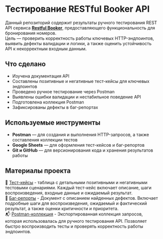 # Тестирование RESTful Booker API

Данный репозиторий содержит результаты ручного тестирования REST API сервиса [**Restful Booker**](https://restful-booker.herokuapp.com/apidoc/index.html#api-Booking-GetBookings), предоставляющего функциональность для бронирования номеров.  
Цель — проверить корректность работы ключевых HTTP-эндпоинтов, выявить дефекты валидации и логики, а также оценить устойчивость API к некорректным входным данным.

## Что сделано

* Изучена документация API
* Составлены позитивные и негативные тест-кейсы для ключевых эндпоинтов
* Проведено ручное тестирование через Postman
* Выявлены ошибки валидации и нестабильное поведение API
* Подготовлена коллекция Postman
* Зафиксированы дефекты в баг-репортах

## Используемые инструменты

- **Postman** — для создания и выполнения HTTP-запросов, а также составления коллекции тестов  
- **Google Sheets** — для оформления тест-кейсов и баг-репортов  
- **Git и GitHub** — для версионирования кода и хранения результатов работы

## Материалы проекта

📄 [Тест-кейсы](https://docs.google.com/spreadsheets/d/1QBitPSINZDoSrDOf2GWdSh1tXaVsIRN__SMsyBDLpXI/edit?usp=sharing) - таблица с детальными позитивными и негативными тестовыми сценариями. Каждый тест-кейс включает описание, шаги воспроизведения, входные данные и ожидаемый результат. <br>
🐞 [Баг-репорты](https://docs.google.com/spreadsheets/d/1gh4ofSpRUQXhiqXDAgzQsP3jjAl_iS8iJBxBJVTIxIg/edit?usp=sharing) - Документ с описанием найденных дефектов. Включает подробные шаги для воспроизведения, ожидаемый и фактический результат, а также оценки критичности и приоритета. <br>
📬 [Postman-коллекция](https://github.com/daniilg17/TestTask/blob/main/Restfool-booker.json) - Экспортированная коллекция запросов, которая использовалась для ручного тестирования API. Позволяет быстро воспроизводить тесты и проверять корректность работы эндпоинтов. 